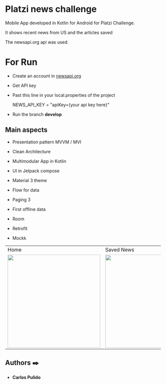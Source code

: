 # Platzi news challenge

Mobile App developed in Kotlin for Android for Platzi Challenge.

It shows recent news from US and the articles saved

The newsapi.org api was used.

# For Run 

* Create an account in [newsapi.org](https://newsapi.org/)

* Get API key

* Past this line in your local.properties of the project

    NEWS_API_KEY = "apiKey={your api key here}"

* Run the branch **develop**

## Main aspects 

* Presentation pattern MVVM / MVI

* Clean Architecture

* Multimodular App in Kotlin

* UI in Jetpack compose

* Material 3 theme

* Flow for data

* Paging 3

* First offline data

* Room

* Retrofit

* Mockk


<table>
  <tr>
    <td>Home</td>
    <td>Saved News</td>
   </tr> 
   <tr>
      <td><img src="https://github.com/ccarpul/platzinews/blob/develop/home.png"width="300"></td>
    <td> <img src="https://github.com/ccarpul/platzinews/blob/develop/SavedScreen.png"width="300"> </td>
  </tr>
</table>

## Authors ✒️

* **Carlos Pulido** 
